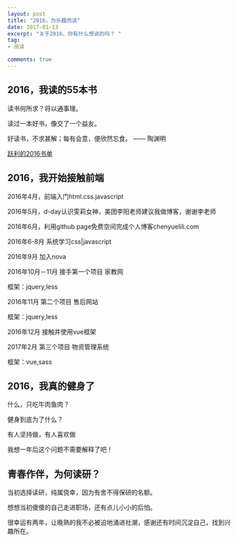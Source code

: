 ```yaml
---
layout: post
title: "2016，为乐趣而读"
date: 2017-01-13
excerpt: "关于2016，你有什么想说的吗？ "
tag:
- 阅读

comments: true
---
```


## 2016，我读的55本书

读书何所求？将以通事理。

读过一本好书，像交了一个益友。

好读书，不求甚解；每有会意，便欣然忘食。 —— 陶渊明

[跃利的2016书单](http://chenyuelili.com/reading-in-2016/ "2016书单")

## 2016，我开始接触前端

2016年4月，前端入门html.css.javascript

2016年5月，d-day认识雯莉女神，美团李阳老师建议我做博客，谢谢李老师

2016年6月，利用github page免费空间完成个人博客chenyuelili.com

2016年6-8月 系统学习css|javascript

2016年9月 加入nova

2016年10月－11月 接手第一个项目 家教网

框架：jquery,less 

2016年11月 第二个项目 售后网站

框架：jquery,less

2016年12月 接触并使用vue框架

2017年2月  第三个项目 物资管理系统

框架：vue,sass

## 2016，我真的健身了

什么，只吃牛肉鱼肉？

健身到底为了什么？

有人坚持做，有人喜欢做

我想一年后这个问题不需要解释了吧！

## 青春作伴，为何读研？

当初选择读研，纯属侥幸，因为有舍不得保研的名额。

想想当初傻傻的自己走进职场，还有点儿小小的后怕。

很幸运有两年，让晚熟的我不必被迫地涌进社潮，感谢还有时间沉淀自己，找到兴趣所在。



